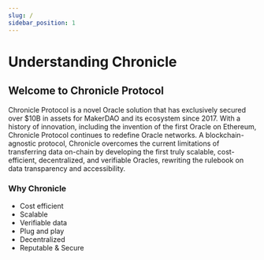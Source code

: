 ```yaml
---
slug: /
sidebar_position: 1
---
```


# Understanding Chronicle

## **Welcome to Chronicle Protocol**

Chronicle Protocol is a novel Oracle solution that has exclusively secured over $10B in assets for MakerDAO and its ecosystem since 2017. With a history of innovation, including the invention of the first Oracle on Ethereum, Chronicle Protocol continues to redefine Oracle networks. A blockchain-agnostic protocol, Chronicle overcomes the current limitations of transferring data on-chain by developing the first truly scalable, cost-efficient, decentralized, and verifiable Oracles, rewriting the rulebook on data transparency and accessibility.

### **Why Chronicle**

- Cost efficient
- Scalable
- Verifiable data 
- Plug and play
- Decentralized
- Reputable & Secure

